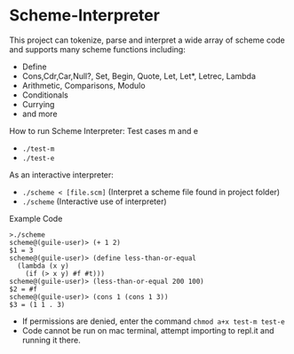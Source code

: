 # Scheme-Interpreter
This project can tokenize, parse and interpret a wide array of scheme code and supports many scheme functions including:
- Define
- Cons,Cdr,Car,Null?, Set, Begin, Quote, Let, Let*, Letrec, Lambda
- Arithmetic, Comparisons, Modulo
- Conditionals
- Currying
- and more


How to run Scheme Interpreter:
Test cases m and e
- `./test-m`
- `./test-e`

As an interactive interpreter:
- `./scheme < [file.scm]` (Interpret a scheme file found in project folder)
- `./scheme` (Interactive use of interpreter)

Example Code
```
>./scheme
scheme@(guile-user)> (+ 1 2)
$1 = 3
scheme@(guile-user)> (define less-than-or-equal
  (lambda (x y)
    (if (> x y) #f #t)))
scheme@(guile-user)> (less-than-or-equal 200 100)
$2 = #f
scheme@(guile-user)> (cons 1 (cons 1 3))
$3 = (1 1 . 3)
```

* If permissions are denied, enter the command `chmod a+x test-m test-e`
* Code cannot be run on mac terminal, attempt importing to repl.it and running it there.
